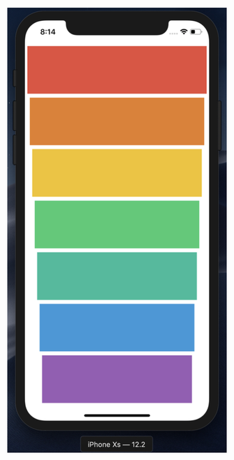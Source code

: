 ![Xylophone](https://github.com/Robert-Vaccaro/Xylophone-Swift/blob/master/Screen%20Shot%20for%20Xylophone.png)
